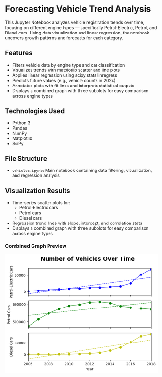 # Forecasting Vehicle Trend Analysis

This Jupyter Notebook analyzes vehicle registration trends over time, focusing on different engine types — specifically Petrol-Electric, Petrol, and Diesel cars. Using data visualization and linear regression, the notebook uncovers growth patterns and forecasts for each category.

## Features

- Filters vehicle data by engine type and car classification
- Visualizes trends with matplotlib scatter and line plots
- Applies linear regression using scipy.stats.linregress
- Predicts future values (e.g., vehicle counts in 2024)
- Annotates plots with fit lines and interprets statistical outputs
- Displays a combined graph with three subplots for easy comparison across engine types

## Technologies Used

- Python 3
- Pandas
- NumPy
- Matplotlib
- SciPy

## File Structure

- `vehicles.ipynb`: Main notebook containing data filtering, visualization, and regression analysis

## Visualization Results

- Time-series scatter plots for:
  - Petrol-Electric cars
  - Petrol cars
  - Diesel cars
- Regression trend lines with slope, intercept, and correlation stats
- Displays a combined graph with three subplots for easy comparison across engine types

### Combined Graph Preview

![Combined Graph](Resources/no._of_vehicles_combined_graph.png)

